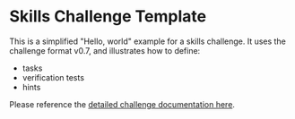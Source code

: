 # Skills Challenge Template

This is a simplified "Hello, world" example for a skills challenge. It uses the challenge format v0.7, and illustrates how to define:

- tasks
- verification tests
- hints

Please reference the [detailed challenge documentation here](https://www.katacoda.community/challenges.html).